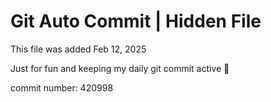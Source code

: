 # Git Auto Commit | Hidden File

This file was added Feb 12, 2025

Just for fun and keeping my daily git commit active 🤪

commit number: 420998
